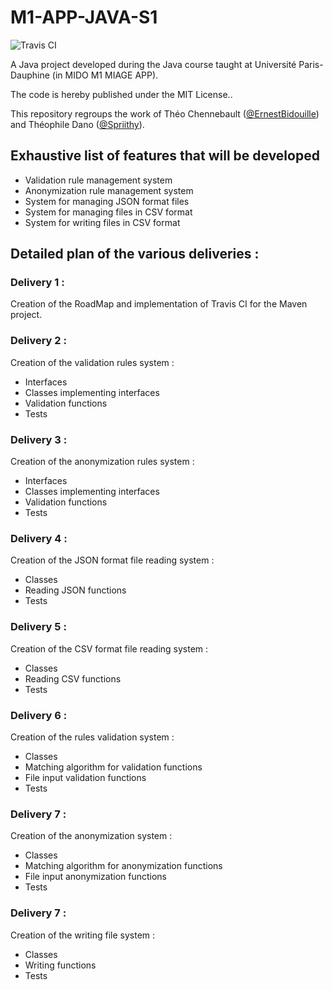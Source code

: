 # M1-APP-JAVA-S1

![Travis CI](https://travis-ci.com/ErnestBidouille/M1-APP-JAVA-S1.svg?branch=dev)

A Java project developed during the Java course taught at Université Paris-Dauphine (in MIDO M1 MIAGE APP).

The code is hereby published under the MIT License..

This repository regroups the work of Théo Chennebault ([@ErnestBidouille](https://github.com/ErnestBidouille)) and Théophile Dano ([@Spriithy](https://github.com/Spriithy)).

## Exhaustive list of features that will be developed
- Validation rule management system
- Anonymization rule management system
- System for managing JSON format files
- System for managing files in CSV format
- System for writing files in CSV format

## Detailed plan of the various deliveries :

### Delivery 1 :
  Creation of the RoadMap and implementation of Travis CI for the Maven project.

### Delivery 2 :
  Creation of the validation rules system : 
   - Interfaces
   - Classes implementing interfaces
   - Validation functions
   - Tests

### Delivery 3 :
  Creation of the anonymization rules system : 
   - Interfaces
   - Classes implementing interfaces
   - Validation functions
   - Tests

### Delivery 4 :
  Creation of the JSON format file reading system : 
   - Classes
   - Reading JSON functions
   - Tests

### Delivery 5 :
  Creation of the CSV format file reading system : 
   - Classes
   - Reading CSV functions
   - Tests

### Delivery 6 :
  Creation of the rules validation system : 
   - Classes
   - Matching algorithm for validation functions
   - File input validation functions
   - Tests
    
### Delivery 7 :
  Creation of the anonymization system :
   - Classes
   - Matching algorithm for anonymization functions
   - File input anonymization functions
   - Tests

### Delivery 7 :
  Creation of the writing file system :
   - Classes
   - Writing functions
   - Tests
